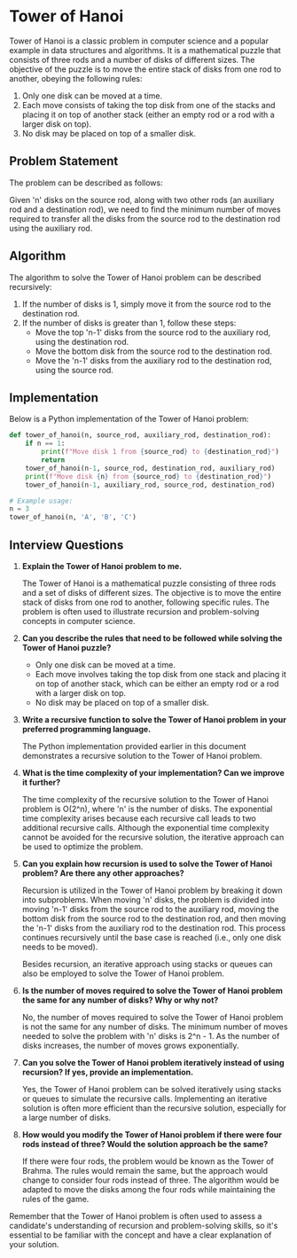 # Tower of Hanoi

Tower of Hanoi is a classic problem in computer science and a popular example in data structures and algorithms. It is a mathematical puzzle that consists of three rods and a number of disks of different sizes. The objective of the puzzle is to move the entire stack of disks from one rod to another, obeying the following rules:

1. Only one disk can be moved at a time.
2. Each move consists of taking the top disk from one of the stacks and placing it on top of another stack (either an empty rod or a rod with a larger disk on top).
3. No disk may be placed on top of a smaller disk.

## Problem Statement

The problem can be described as follows:

Given 'n' disks on the source rod, along with two other rods (an auxiliary rod and a destination rod), we need to find the minimum number of moves required to transfer all the disks from the source rod to the destination rod using the auxiliary rod.

## Algorithm

The algorithm to solve the Tower of Hanoi problem can be described recursively:

1. If the number of disks is 1, simply move it from the source rod to the destination rod.
2. If the number of disks is greater than 1, follow these steps:
   - Move the top 'n-1' disks from the source rod to the auxiliary rod, using the destination rod.
   - Move the bottom disk from the source rod to the destination rod.
   - Move the 'n-1' disks from the auxiliary rod to the destination rod, using the source rod.

## Implementation

Below is a Python implementation of the Tower of Hanoi problem:

```python
def tower_of_hanoi(n, source_rod, auxiliary_rod, destination_rod):
    if n == 1:
        print(f"Move disk 1 from {source_rod} to {destination_rod}")
        return
    tower_of_hanoi(n-1, source_rod, destination_rod, auxiliary_rod)
    print(f"Move disk {n} from {source_rod} to {destination_rod}")
    tower_of_hanoi(n-1, auxiliary_rod, source_rod, destination_rod)

# Example usage:
n = 3
tower_of_hanoi(n, 'A', 'B', 'C')


```

## Interview Questions

1. **Explain the Tower of Hanoi problem to me.**

   The Tower of Hanoi is a mathematical puzzle consisting of three rods and a set of disks of different sizes. The objective is to move the entire stack of disks from one rod to another, following specific rules. The problem is often used to illustrate recursion and problem-solving concepts in computer science.

2. **Can you describe the rules that need to be followed while solving the Tower of Hanoi puzzle?**

   - Only one disk can be moved at a time.
   - Each move involves taking the top disk from one stack and placing it on top of another stack, which can be either an empty rod or a rod with a larger disk on top.
   - No disk may be placed on top of a smaller disk.

3. **Write a recursive function to solve the Tower of Hanoi problem in your preferred programming language.**

   The Python implementation provided earlier in this document demonstrates a recursive solution to the Tower of Hanoi problem.

4. **What is the time complexity of your implementation? Can we improve it further?**

   The time complexity of the recursive solution to the Tower of Hanoi problem is O(2^n), where 'n' is the number of disks. The exponential time complexity arises because each recursive call leads to two additional recursive calls. Although the exponential time complexity cannot be avoided for the recursive solution, the iterative approach can be used to optimize the problem.

5. **Can you explain how recursion is used to solve the Tower of Hanoi problem? Are there any other approaches?**

   Recursion is utilized in the Tower of Hanoi problem by breaking it down into subproblems. When moving 'n' disks, the problem is divided into moving 'n-1' disks from the source rod to the auxiliary rod, moving the bottom disk from the source rod to the destination rod, and then moving the 'n-1' disks from the auxiliary rod to the destination rod. This process continues recursively until the base case is reached (i.e., only one disk needs to be moved).

   Besides recursion, an iterative approach using stacks or queues can also be employed to solve the Tower of Hanoi problem.

6. **Is the number of moves required to solve the Tower of Hanoi problem the same for any number of disks? Why or why not?**

   No, the number of moves required to solve the Tower of Hanoi problem is not the same for any number of disks. The minimum number of moves needed to solve the problem with 'n' disks is 2^n - 1. As the number of disks increases, the number of moves grows exponentially.

7. **Can you solve the Tower of Hanoi problem iteratively instead of using recursion? If yes, provide an implementation.**

   Yes, the Tower of Hanoi problem can be solved iteratively using stacks or queues to simulate the recursive calls. Implementing an iterative solution is often more efficient than the recursive solution, especially for a large number of disks.

8. **How would you modify the Tower of Hanoi problem if there were four rods instead of three? Would the solution approach be the same?**

   If there were four rods, the problem would be known as the Tower of Brahma. The rules would remain the same, but the approach would change to consider four rods instead of three. The algorithm would be adapted to move the disks among the four rods while maintaining the rules of the game.

Remember that the Tower of Hanoi problem is often used to assess a candidate's understanding of recursion and problem-solving skills, so it's essential to be familiar with the concept and have a clear explanation of your solution.
